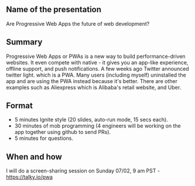 ## Name of the presentation

Are Progressive Web Apps the future of web development?

## Summary

Progressive Web Apps or PWAs is a new way to build performance-driven websites.
It even compete with native - it gives you an app-like experience, offline support, and push notifications. A few weeks ago Twitter announced twitter light. which is a PWA. Many users (including myself) uninstalled the app and are using the PWA instead because it's better. There are other examples such as Aliexpress which is Alibaba's retail website, and Uber.


## Format

* 5 minutes Ignite style (20 slides, auto-run mode, 15 secs each).
* 30 minutes of mob programming (4 engineers will be working on the app together using github to send PRs).
* 5 minutes for questions.

## When and how

I will do a screen-sharing session on Sunday 07/02, 9 am PST - https://talky.io/pwa
